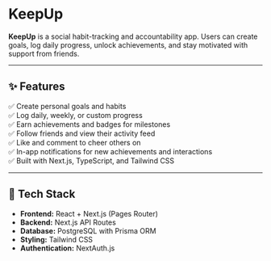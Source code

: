 # KeepUp

**KeepUp** is a social habit-tracking and accountability app. Users can create goals, log daily progress, unlock achievements, and stay motivated with support from friends.

---

## ✨ Features

✅ Create personal goals and habits  
✅ Log daily, weekly, or custom progress  
✅ Earn achievements and badges for milestones  
✅ Follow friends and view their activity feed  
✅ Like and comment to cheer others on  
✅ In-app notifications for new achievements and interactions  
✅ Built with Next.js, TypeScript, and Tailwind CSS

---

## 🚀 Tech Stack

- **Frontend:** React + Next.js (Pages Router)
- **Backend:** Next.js API Routes
- **Database:** PostgreSQL with Prisma ORM
- **Styling:** Tailwind CSS
- **Authentication:** NextAuth.js